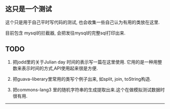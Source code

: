 ## 这只是一个测试
这个只是用于自己平时写代码的测试, 也会收集一些自己认为有用的类放在这里.

目前包含 mysql的拦截器, 会把发往mysql的完整sql打印出来.


## TODO
1. 把jodd里的关于Julian day 时间的表示写一篇在这里使用. 它用的是一种用整数来表示时间的方式,API使用起来很是方便.

2. 把guava-liberary里常用的类写个例子出来, 如split, join, toString构造.

3. 把commons-lang3 里的随机字符串的生成提取出来.这个在做模拟测试数据时很有用.

-------------------------------
